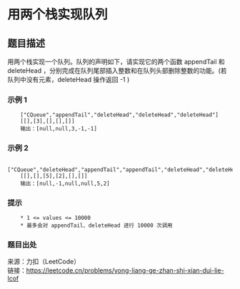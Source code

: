 # 用两个栈实现队列

## 题目描述

用两个栈实现一个队列。队列的声明如下，请实现它的两个函数 appendTail 和 deleteHead ，分别完成在队列尾部插入整数和在队列头部删除整数的功能。(若队列中没有元素，deleteHead 操作返回 -1 )

### 示例 1

```text
    ["CQueue","appendTail","deleteHead","deleteHead","deleteHead"]
    [[],[3],[],[],[]]
    输出：[null,null,3,-1,-1]
```

### 示例 2

```text
    ["CQueue","deleteHead","appendTail","appendTail","deleteHead","deleteHead"]
    [[],[],[5],[2],[],[]]
    输出：[null,-1,null,null,5,2]
```

### 提示

```text
    * 1 <= values <= 10000
    * 最多会对 appendTail、deleteHead 进行 10000 次调用
```

### 题目出处

来源：力扣（LeetCode）  
链接：<https://leetcode.cn/problems/yong-liang-ge-zhan-shi-xian-dui-lie-lcof>
